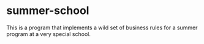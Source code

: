 # summer-school
This is a program that implements a wild set of business rules for a summer program at a very special school.
